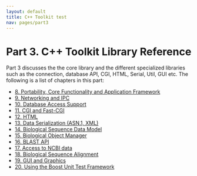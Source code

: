 ```yaml
---
layout: default
title: C++ Toolkit test
nav: pages/part3
---
```



Part 3\. C++ Toolkit Library Reference
====================================================

Part 3 discusses the the core library and the different specialized libraries such as the connection, database API, CGI, HTML, Serial, Util, GUI etc. The following is a list of chapters in this part:

-   [8. Portability, Core Functionality and Application Framework](ch_core.html)
-   [9. Networking and IPC](ch_conn.html)
-   [10. Database Access Support](ch_dbapi.html)
-   [11. CGI and Fast-CGI](ch_cgi.html)
-   [12. HTML](ch_html.html)
-   [13. Data Serialization (ASN.1, XML)](ch_ser.html)
-   [14. Biological Sequence Data Model](ch_datamod.html)
-   [15. Biological Object Manager](ch_objmgr.html)
-   [16. BLAST API](ch_blast.html)
-   [17. Access to NCBI data](ch_dataaccess.html)
-   [18. Biological Sequence Alignment](ch_algoalign.html)
-   [19. GUI and Graphics](ch_gui.html)
-   [20. Using the Boost Unit Test Framework](ch_boost.html)


